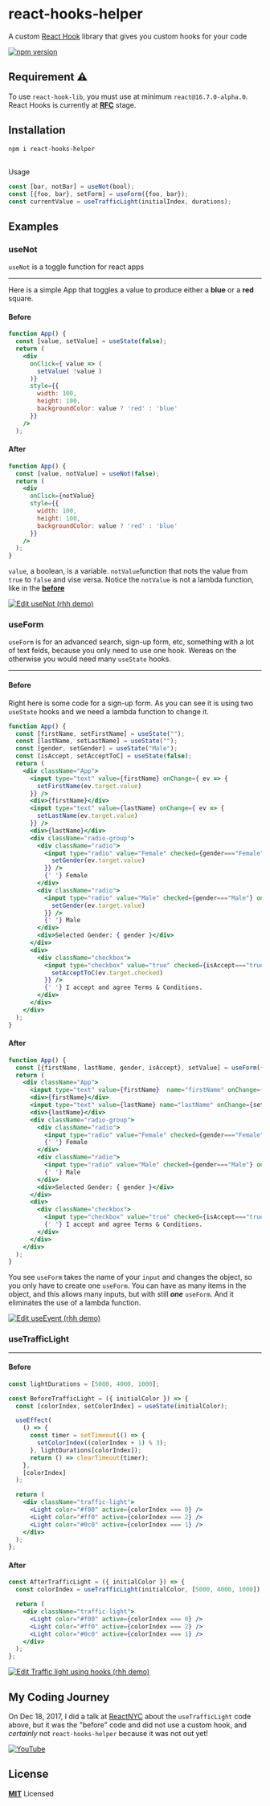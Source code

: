 # react-hooks-helper

A custom [React Hook](https://reactjs.org/docs/hooks-overview.html)  library that gives you custom hooks for your code

[![npm version](https://badge.fury.io/js/react-hooks-helper.svg)](https://badge.fury.io/js/react-hooks-helper)



## Requirement ⚠️

To use `react-hook-lib`, you must use at minimum `react@16.7.0-alpha.0`. React Hooks is currently at **[RFC](https://github.com/reactjs/rfcs/pull/68)** stage.

## Installation

```sh
npm i react-hooks-helper
```

##
Usage
 
```js
const [bar, notBar] = useNot(bool);
const [{foo, bar}, setForm] = useForm({foo, bar});
const currentValue = useTrafficLight(initialIndex, durations);
```

## Examples

### useNot
`useNot` is a toggle function for react apps
___
Here is a simple App that toggles a value to produce either a **blue** or a **red** square.

#### <a id="useNotBefore"></a>Before

 
```jsx
function App() {
  const [value, setValue] = useState(false);
  return (
    <div
      onClick={ value => (
        setValue( !value )
      )}
      style={{
        width: 100,
        height: 100,
        backgroundColor: value ? 'red' : 'blue'
      }}
    />
  );
```

#### After

```jsx
function App() {
  const [value, notValue] = useNot(false);
  return (
    <div
      onClick={notValue}
      style={{
        width: 100,
        height: 100,
        backgroundColor: value ? 'red' : 'blue'
      }}
    />
  );
}
```


`value`, a boolean, is a variable.
`notValue`function that nots the value from `true` to `false` and vise versa.
Notice the `notValue` is not a lambda function, like in the **[before](#useNotBefore)**

[![Edit useNot  (rhh demo)](https://codesandbox.io/static/img/play-codesandbox.svg)](https://codesandbox.io/s/rwk86po7rn)

### useForm
`useForm` is for an advanced search, sign-up form, etc, something with a lot of text felds, because you only need to use one hook. Wereas on the otherwise you would need many `useState` hooks.
___

#### Before

Right here is some code for a sign-up form. As you can see it is using two `useState` hooks and we need a lambda function to change it.

```jsx
function App() {
  const [firstName, setFirstName] = useState("");
  const [lastName, setLastName] = useState("");
  const [gender, setGender] = useState("Male");
  const [isAccept, setAcceptToC] = useState(false);
  return (
    <div className="App">
      <input type="text" value={firstName} onChange={ ev => {
        setFirstName(ev.target.value)
      }} />
      <div>{firstName}</div>
      <input type="text" value={lastName} onChange={ ev => {
        setLastName(ev.target.value)
      }} />
      <div>{lastName}</div>
      <div className="radio-group">
        <div className="radio">
          <input type="radio" value="Female" checked={gender==="Female"} onChange={ ev => {
            setGender(ev.target.value)
          }} />
          {' '} Female
        </div>
        <div className="radio">
          <input type="radio" value="Male" checked={gender==="Male"} onChange={ ev => {
            setGender(ev.target.value)
          }} />
          {' '} Male
        </div>
        <div>Selected Gender: { gender }</div>
      </div>
      <div>
        <div className="checkbox">
          <input type="checkbox" value="true" checked={isAccept==="true"} onChange={ ev => {
            setAcceptToC(ev.target.checked)
          }} />
          {' '} I accept and agree Terms & Conditions.
        </div>
      </div>
    </div>
  );
}
```
#### After
```jsx
function App() {
  const [{firstName, lastName, gender, isAccept}, setValue] = useForm({firstName: "", lastName: "", gender: "Male", isAccept: false});
  return (
    <div className="App">
      <input type="text" value={firstName}  name="firstName" onChange={setValue} />
      <div>{firstName}</div>
      <input type="text" value={lastName} name="lastName" onChange={setValue} />
      <div>{lastName}</div>
      <div className="radio-group">
        <div className="radio">
          <input type="radio" value="Female" checked={gender==="Female"} onChange={setValue} />
          {' '} Female
        </div>
        <div className="radio">
          <input type="radio" value="Male" checked={gender==="Male"} onChange={setValue} />
          {' '} Male
        </div>
        <div>Selected Gender: { gender }</div>
      </div>
      <div>
        <div className="checkbox">
          <input type="checkbox" value="true" checked={isAccept==="true"} onChange={setValue} />
          {' '} I accept and agree Terms & Conditions.
        </div>
      </div>
    </div>
  );
}

```
You see `useForm` takes the name of your `input` and changes the object, so you only have to create one `useForm`.
You can have as many items in the object, and this 
allows many inputs, but with still **_one_** `useForm`.
And it eliminates the use of a lambda function.

[![Edit useEvent (rhh demo)](https://codesandbox.io/static/img/play-codesandbox.svg)](https://codesandbox.io/s/m770pm84n8)

### <a id="usetrafficlight"> </a> useTrafficLight
___

#### Before

```jsx
const lightDurations = [5000, 4000, 1000];

const BeforeTrafficLight = ({ initialColor }) => {
  const [colorIndex, setColorIndex] = useState(initialColor);

  useEffect(
    () => {
      const timer = setTimeout(() => {
        setColorIndex((colorIndex + 1) % 3);
      }, lightDurations[colorIndex]);
      return () => clearTimeout(timer);
    },
    [colorIndex]
  );

  return (
    <div className="traffic-light">
      <Light color="#f00" active={colorIndex === 0} />
      <Light color="#ff0" active={colorIndex === 2} />
      <Light color="#0c0" active={colorIndex === 1} />
    </div>
  );
};
```

#### After

```jsx
const AfterTrafficLight = ({ initialColor }) => {
  const colorIndex = useTrafficLight(initialColor, [5000, 4000, 1000]);

  return (
    <div className="traffic-light">
      <Light color="#f00" active={colorIndex === 0} />
      <Light color="#ff0" active={colorIndex === 2} />
      <Light color="#0c0" active={colorIndex === 1} />
    </div>
  );
};
```

[![Edit Traffic light using hooks (rhh demo)](https://codesandbox.io/static/img/play-codesandbox.svg)](https://codesandbox.io/s/zqo981j4ym)

## My Coding Journey

On Dec 18, 2017, I did a talk at [ReactNYC](https://www.meetup.com/ReactNYC/) about the `useTrafficLight` code above, but it was the "before" code and did not use a custom hook, and _certainly_ not `react-hooks-helper` because it was not out yet!

[![YouTube](https://user-images.githubusercontent.com/29359616/50539855-71bf5100-0b55-11e9-8c83-ac4b920fb5ea.png)](https://www.youtube.com/watch?v=mbiryVTIJ4Q&t=3s)


## License

**[MIT](LICENSE)** Licensed
